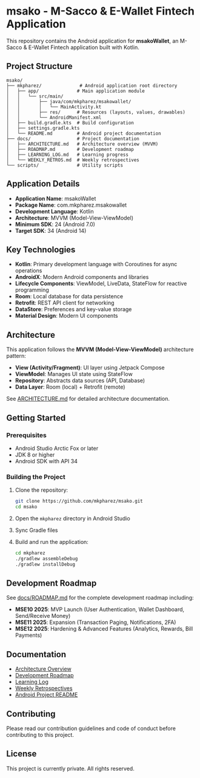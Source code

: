 # msako - M-Sacco & E-Wallet Fintech Application

This repository contains the Android application for **msakoWallet**, an M-Sacco & E-Wallet Fintech application built with Kotlin.

## Project Structure

```
msako/
├── mkpharez/              # Android application root directory
│   ├── app/              # Main application module
│   │   └── src/main/
│   │       ├── java/com/mkpharez/msakowallet/
│   │       │   └── MainActivity.kt
│   │       ├── res/      # Resources (layouts, values, drawables)
│   │       └── AndroidManifest.xml
│   ├── build.gradle.kts  # Build configuration
│   ├── settings.gradle.kts
│   └── README.md         # Android project documentation
├── docs/                 # Project documentation
│   ├── ARCHITECTURE.md   # Architecture overview (MVVM)
│   ├── ROADMAP.md        # Development roadmap
│   ├── LEARNING_LOG.md   # Learning progress
│   └── WEEKLY_RETROS.md  # Weekly retrospectives
└── scripts/              # Utility scripts
```

## Application Details

- **Application Name**: msakoWallet
- **Package Name**: com.mkpharez.msakowallet
- **Development Language**: Kotlin
- **Architecture**: MVVM (Model-View-ViewModel)
- **Minimum SDK**: 24 (Android 7.0)
- **Target SDK**: 34 (Android 14)

## Key Technologies

- **Kotlin**: Primary development language with Coroutines for async operations
- **AndroidX**: Modern Android components and libraries
- **Lifecycle Components**: ViewModel, LiveData, StateFlow for reactive programming
- **Room**: Local database for data persistence
- **Retrofit**: REST API client for networking
- **DataStore**: Preferences and key-value storage
- **Material Design**: Modern UI components

## Architecture

This application follows the **MVVM (Model-View-ViewModel)** architecture pattern:

- **View (Activity/Fragment)**: UI layer using Jetpack Compose
- **ViewModel**: Manages UI state using StateFlow
- **Repository**: Abstracts data sources (API, Database)
- **Data Layer**: Room (local) + Retrofit (remote)

See [ARCHITECTURE.md](docs/ARCHITECTURE.md) for detailed architecture documentation.

## Getting Started

### Prerequisites

- Android Studio Arctic Fox or later
- JDK 8 or higher
- Android SDK with API 34

### Building the Project

1. Clone the repository:
   ```bash
   git clone https://github.com/mkpharez/msako.git
   cd msako
   ```

2. Open the `mkpharez` directory in Android Studio

3. Sync Gradle files

4. Build and run the application:
   ```bash
   cd mkpharez
   ./gradlew assembleDebug
   ./gradlew installDebug
   ```

## Development Roadmap

See [docs/ROADMAP.md](docs/ROADMAP.md) for the complete development roadmap including:

- **MSE10 2025**: MVP Launch (User Authentication, Wallet Dashboard, Send/Receive Money)
- **MSE11 2025**: Expansion (Transaction Paging, Notifications, 2FA)
- **MSE12 2025**: Hardening & Advanced Features (Analytics, Rewards, Bill Payments)

## Documentation

- [Architecture Overview](docs/ARCHITECTURE.md)
- [Development Roadmap](docs/ROADMAP.md)
- [Learning Log](docs/LEARNING_LOG.md)
- [Weekly Retrospectives](docs/WEEKLY_RETROS.md)
- [Android Project README](mkpharez/README.md)

## Contributing

Please read our contribution guidelines and code of conduct before contributing to this project.

## License

This project is currently private. All rights reserved.

